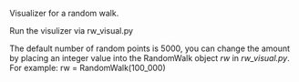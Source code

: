 Visualizer for a random walk. 

Run the visulizer via rw_visual.py

The default number of random points is 5000, you can change the amount by placing an integer value into the RandomWalk object _rw_ in _rw_visual.py_.
For example: rw = RandomWalk(100_000)
